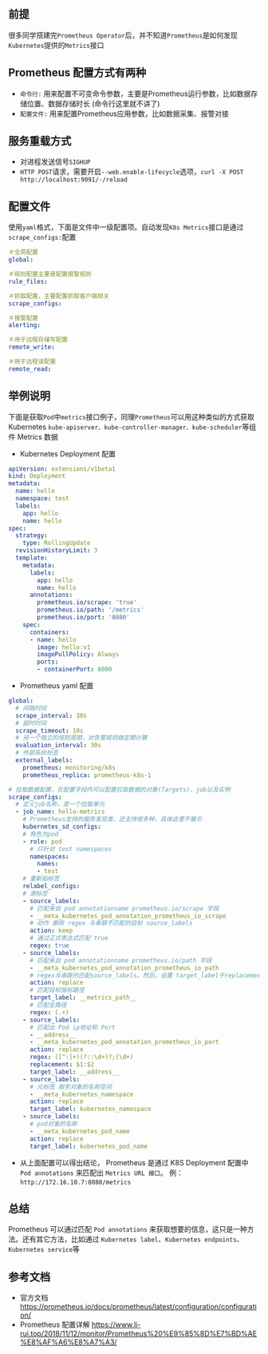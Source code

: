 ## 前提
很多同学搭建完`Prometheus Operator`后，并不知道`Prometheus`是如何发现`Kubernetes`提供的`Metrics`接口

## Prometheus 配置方式有两种
- `命令行:` 用来配置不可变命令参数，主要是Prometheus运行参数，比如数据存储位置、数据存储时长 (命令行这里就不讲了)
- `配置文件:` 用来配置Prometheus应用参数，比如数据采集、报警对接

## 服务重载方式
- 对进程发送信号`SIGHUP`
- `HTTP POST`请求，需要开启`--web.enable-lifecycle`选项，`curl -X POST http://localhost:9091/-/reload`

## 配置文件
使用`yaml`格式，下面是文件中一级配置项。自动发现`K8s Metrics`接口是通过`scrape_configs:`配置
```yaml
＃全局配置
global:

＃规则配置主要是配置报警规则
rule_files:

＃抓取配置，主要配置抓取客户端相关
scrape_configs:

＃报警配置
alerting:

＃用于远程存储写配置
remote_write:

＃用于远程读配置
remote_read:
```

## 举例说明
下面是获取`Pod`中`metrics`接口例子，同理`Prometheus`可以用这种类似的方式获取   Kubernetes `kube-apiserver、kube-controller-manager、kube-scheduler`等组件 Metrics 数据

- Kubernetes Deployment 配置
```yaml
apiVersion: extensions/v1beta1
kind: Deployment
metadata:
  name: hello
  namespace: test
  labels:
    app: hello
    name: hello
spec:
  strategy:
    type: RollingUpdate
  revisionHistoryLimit: 3
  template:
    metadata:
      labels:
        app: hello
        name: hello
      annotations:
        prometheus.io/scrape: 'true'
        prometheus.io/path: '/metrics'
        prometheus.io/port: '8080'
    spec:
      containers:
      - name: hello
        image: hello:v1
        imagePullPolicy: Always
        ports:
        - containerPort: 8080
```

- Prometheus yaml 配置
```yaml
global:
  # 间隔时间
  scrape_interval: 30s
  # 超时时间
  scrape_timeout: 10s
  # 另一个独立的规则周期，对告警规则做定期计算
  evaluation_interval: 30s
  # 外部系统标签
  external_labels:
    prometheus: monitoring/k8s
    prometheus_replica: prometheus-k8s-1

# 拉取数据配置，在配置字段内可以配置拉取数据的对象(Targets)，job以及实例
scrape_configs: 
  # 定义job名称，是一个拉取单元 
  - job_name: hello-metrics
    # Prometheus支持的服务发现类，还支持很多种，具体这里不展示
    kubernetes_sd_configs:
    # 角色为pod
    - role: pod
      # 只针对 test namespaces
      namespaces:
        names:
        - test
    # 重新贴标签
    relabel_configs:
    # 源标签
    - source_labels:
      # 匹配来自 pod annotationname prometheus.io/scrape 字段
      - __meta_kubernetes_pod_annotation_prometheus_io_scrape
      # 动作 删除 regex 与串联不匹配的目标 source_labels
      action: keep
      # 通过正式表达式匹配 true
      regex: true
    - source_labels:
      # 匹配来自 pod annotationname prometheus.io/path 字段
      - __meta_kubernetes_pod_annotation_prometheus_io_path
      # regex与串联的匹配source_labels。然后，设置 target_label于replacement与匹配组的引用（${1}，${2}，...）中replacement可以通过值取代。如果regex 不匹配，则不会进行替换
      action: replace
      # 匹配目标指标路径
      target_label: __metrics_path__
      # 匹配全路径
      regex: (.+)
    - source_labels:
      # 匹配出 Pod ip地址和 Port
      - __address__
      - __meta_kubernetes_pod_annotation_prometheus_io_port
      action: replace
      regex: ([^:]+)(?::\d+)?;(\d+)
      replacement: $1:$2
      target_label: __address__
    - source_labels:
      # 元标签 服务对象的名称空间
      - __meta_kubernetes_namespace
      action: replace
      target_label: kubernetes_namespace
    - source_labels:
      # pod对象的名称
      - __meta_kubernetes_pod_name
      action: replace
      target_label: kubernetes_pod_name
```

- 从上面配置可以得出结论， Prometheus 是通过 K8S Deployment 配置中 `Pod annotations` 来匹配出 `Metrics URL 接口`。 例： `http://172.16.10.7:8080/metrics`


## 总结
Prometheus 可以通过匹配 `Pod annotations` 来获取想要的信息，这只是一种方法。还有其它方法，比如通过 `Kubernetes label`、`Kubernetes endpoints`、`Kubernetes service`等

## 参考文档
- 官方文档 https://prometheus.io/docs/prometheus/latest/configuration/configuration/
- Prometheus 配置详解 https://www.li-rui.top/2018/11/12/monitor/Prometheus%20%E9%85%8D%E7%BD%AE%E8%AF%A6%E8%A7%A3/